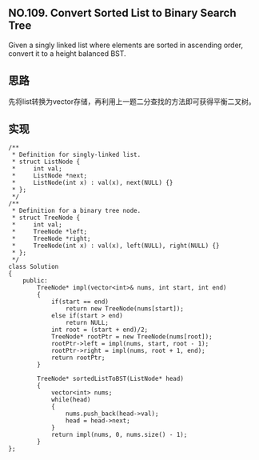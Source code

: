 ## NO.109. Convert Sorted List to Binary Search Tree 

Given a singly linked list where elements are sorted in ascending order, convert it to a height balanced BST.

## 思路
先将list转换为vector存储，再利用上一题二分查找的方法即可获得平衡二叉树。

## 实现
```
/**
 * Definition for singly-linked list.
 * struct ListNode {
 *     int val;
 *     ListNode *next;
 *     ListNode(int x) : val(x), next(NULL) {}
 * };
 */
/**
 * Definition for a binary tree node.
 * struct TreeNode {
 *     int val;
 *     TreeNode *left;
 *     TreeNode *right;
 *     TreeNode(int x) : val(x), left(NULL), right(NULL) {}
 * };
 */
class Solution
{
    public:
        TreeNode* impl(vector<int>& nums, int start, int end)
        {   
            if(start == end)
                return new TreeNode(nums[start]);
            else if(start > end)
                return NULL;    
            int root = (start + end)/2;
            TreeNode* rootPtr = new TreeNode(nums[root]);
            rootPtr->left = impl(nums, start, root - 1); 
            rootPtr->right = impl(nums, root + 1, end);
            return rootPtr;
        }   

        TreeNode* sortedListToBST(ListNode* head)
        {   
            vector<int> nums;
            while(head)
            {   
                nums.push_back(head->val);
                head = head->next;  
            }    
            return impl(nums, 0, nums.size() - 1);
        }   
};

```
